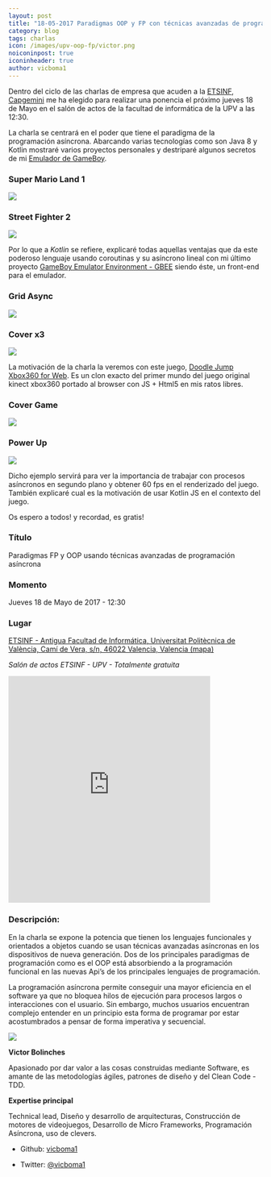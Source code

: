 ```yaml
---
layout: post
title: "18-05-2017 Paradigmas OOP y FP con técnicas avanzadas de programación asíncrona"
category: blog
tags: charlas
icon: /images/upv-oop-fp/victor.png
noiconinpost: true
iconinheader: true
author: vicboma1
---
```


Dentro del ciclo de las charlas de empresa que acuden a la [ETSINF](https://www.upv.es/entidades/ETSINF/indexc.html), [Capgemini](https://www.capgemini.com) me ha elegido para realizar una ponencia el próximo jueves 18 de Mayo en el salón de actos de la facultad de informática de la UPV a las 12:30. 

La charla se centrará en el poder que tiene el paradigma de la programación asíncrona. Abarcando varias tecnologías como son Java 8 y Kotlin mostraré varios proyectos personales y destriparé algunos secretos de mi [Emulador de GameBoy](https://github.com/vicboma1/GameBoyEmulatorEnvironment).

### Super Mario Land 1

![](/images/upv-oop-fp/mario.gif)

### Street Fighter 2

![](/images/upv-oop-fp/st.gif)



Por lo que a *Kotlin* se refiere, explicaré todas aquellas ventajas que da este poderoso lenguaje usando coroutinas y su asíncrono lineal con mi último proyecto [GameBoy Emulator Environment - GBEE](https://github.com/vicboma1/GameBoyEmulatorEnvironment) siendo éste, un front-end para el emulador.

### Grid Async

![](/images/upv-oop-fp/GBEE_v.0.2.2-2.png)

### Cover x3 

![](/images/upv-oop-fp/GBEE_v.0.2.2-4.png)


La motivación de la charla la veremos con este juego, [Doodle  Jump Xbox360 for Web](https://github.com/vicboma1/doodleJumpxbox360ForWeb). Es un clon exacto del primer mundo del juego original kinect xbox360 portado al browser con JS + Html5 en mis ratos libres.

### Cover Game

![](/images/upv-oop-fp/coverDoodle.gif)

### Power Up

![](/images/upv-oop-fp/wingsDoodle.gif)


Dicho ejemplo servirá para ver la importancia de trabajar con procesos asíncronos en segundo plano y obtener 60 fps en el renderizado del juego. También explicaré cual es la motivación de usar Kotlin JS en el contexto del juego.


Os espero a todos! y recordad, es gratis!


### **Título**
Paradigmas FP y OOP usando técnicas avanzadas de programación asíncrona

### Momento 
Jueves 18 de Mayo de 2017 - 12:30

### **Lugar**

[ETSINF - Antigua Facultad de Informática, Universitat Politècnica de València, Camí de Vera, s/n, 46022 Valencia, Valencia (mapa)](https://maps.google.com/maps?f=q&hl=en&q=+1E+y+1G%2C+Universitat+Polit%C3%A8cnica+de+Val%C3%A8ncia%2C+Cam%C3%AD+de+Vera%2C+s%2Fn%2C+46022+Valencia%2C+Valencia%2C+es)

*Salón de actos ETSINF - UPV - Totalmente gratuita*

<iframe src="https://www.google.com/maps/embed?pb=!1m18!1m12!1m3!1d1381.3275014486867!2d-0.3478292399429306!3d39.48247369506603!2m3!1f0!2f0!3f0!3m2!1i1024!2i768!4f13.1!3m3!1m2!1s0xd60489cef6443d1%3A0x7eea51c7b8d4f192!2sFacultad+de+Inform%C3%A1tica!5e1!3m2!1ses!2sus!4v1494711986783" width="400" height="450" frameborder="0" style="border:0" allowfullscreen></iframe>

### **Descripción:**

En la charla se expone la potencia que tienen los lenguajes funcionales y orientados a objetos cuando se usan técnicas avanzadas asíncronas en los dispositivos de nueva generación. Dos de los principales paradigmas de programación como es el OOP está absorbiendo a la programación funcional en las nuevas Api’s de los principales lenguajes de programación.

La programación asíncrona permite conseguir una mayor eficiencia en el software ya que no bloquea hilos de ejecución para procesos largos o interacciones con el usuario. Sin embargo, muchos usuarios encuentran complejo entender en un principio esta forma de programar por estar acostumbrados a pensar de forma imperativa y secuencial.

![](/images/upv-oop-fp/victor.png)

**Victor Bolinches**

Apasionado por dar valor a las cosas construidas mediante Software, es amante de las metodologías ágiles, patrones de diseño y del Clean Code - TDD. 

**Expertise principal** 

Technical lead, Diseño y desarrollo de arquitecturas, Construcción de motores de videojuegos, Desarrollo de Micro Frameworks, Programación Asíncrona, uso de clevers.

* Github: [vicboma1](https://github.com/vicboma1)

* Twitter: [@vicboma1](https://twitter.com/vicboma1)

